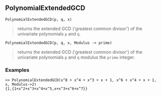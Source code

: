 ## PolynomialExtendedGCD

``` 
PolynomialExtendedGCD(p, q, x)
``` 

> returns the extended GCD ('greatest common divisor') of the univariate polynomials `p` and `q`.

``` 
PolynomialExtendedGCD(p, q, x, Modulus -> prime)
``` 

> returns the extended GCD ('greatest common divisor') of the univariate polynomials `p` and `q` modulus the `prime` integer.

### Examples
``` 
>> PolynomialExtendedGCD(x^8 + x^4 + x^3 + x + 1, x^6 + x^4 + x + 1, x, Modulus->2)
{1,{1+x^2+x^3+x^4+x^5,x+x^3+x^6+x^7}}
``` 